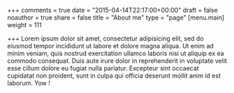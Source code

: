 +++
comments = true
date = "2015-04-14T22:17:00+00:00"
draft = false
noauthor = true
share = false
title = "About me"
type = "page"
[menu.main]
weight = 111

+++
Lorem ipsum dolor sit amet, consectetur adipisicing elit, sed do eiusmod
tempor incididunt ut labore et dolore magna aliqua. Ut enim ad minim veniam,
quis nostrud exercitation ullamco laboris nisi ut aliquip ex ea commodo
consequat. Duis aute irure dolor in reprehenderit in voluptate velit esse
cillum dolore eu fugiat nulla pariatur. Excepteur sint occaecat cupidatat non
proident, sunt in culpa qui officia deserunt mollit anim id est laborum. Yow !
